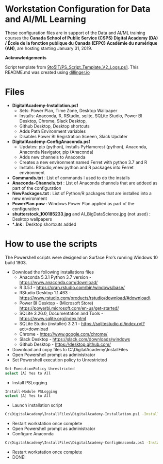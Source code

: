 # Workstation Configuration for Data and AI/ML Learning

These configuration files are in support of the Data and AI/ML training courses the **Canada School of Public Service (CSPS) Digital Academy (DA) / École de la fonction publique du Canada (EFPC) Académie du numérique (AN)**, are hosting starting January 31, 2019.

**Acknowledgements**

Script template from [9to5IT/PS_Script_Template_V2_Logs.ps1].
This README.md was created using [dillinger.io]

# Files
* **DigitalAcademy-Installation.ps1**
  * Sets: Power Plan, Time Zone, Desktop Wallpaper 
  * Installs: Anaconda, R, RStudio, sqlite, SQLite Studio, Power BI Desktop, Chrome, Slack Desktop,
   * Github Desktop, Desktop shortcuts 
   * Adds Path Environment variables 
   * Disables Power BI Registration Sceeen, Slack Updater
* **DigitalAcademy-ConfigAnaconda.ps1**
   * Updates: pip (python), installs PyHamcrest (python), Anaconda, Anaconda Navigator, pip (Anaconda)
    * Adds new channels to Anaconda
    * Creates a new environment named Ferret with python 3.7 and R
    * Installs: RStudio,vnew python and R packages into Ferret environment
* **Commands.txt** : List of commands I used to do the installs
* **Anaconda-Channels.txt** : List of Anaconda channels that are addeed as part of the configuration
* **NewPackages.txt** : List of Python/R packages that are installed into a new environment
* **PowerPlan.pow** : Windows Power Plan applied as part of the configuration
* **shutterstock_100185233.jpg** and AI_BigDataScience.jpg (not used) : Desktop wallpapers
* ***.lnk** : Desktop shortcuts added

# How to use the scripts
The Powershell scripts were designed on Surface Pro's running Windows 10 build 1803.

* Download the following installations files
  * Anaconda 5.3.1 Python 3.7 version - https://www.anaconda.com/download/
  * R 3.5.1 - https://cran.rstudio.com/bin/windows/base/
  * RStudio Desktop 1.1.463 - https://www.rstudio.com/products/rstudio/download/#download\
  * Power BI Desktop - (Microsoft Store) https://powerbi.microsoft.com/en-us/get-started/
  * SQLite 3.26.0, Documentation and Tools - https://www.sqlite.org/index.html
  * SQLite Studio (installer) 3.2.1 - https://sqlitestudio.pl/index.rvt?act=download
  * Chrome - https://www.google.com/chrome/
  * Slack Desktop - https://slack.com/downloads/windows
  * Github Desktop - https://desktop.github.com/
* Download and copy files to C:\DigitalAcademy\InstallFiles
* Open Powershell prompt as administrator
* Set Powershell execution policy to Unrestricted
```sh
Set-ExecutionPolicy Unrestricted
select [A] Yes to All 
```
* Install PSLogging
```sh
Install-Module PSLogging
select [A] Yes to All
```
* Launch installation script
```sh
C:\DigitalAcademy\InstallFiles\DigitalAcademy-Installation.ps1 -InstallFiles "c:\DigitalAcademy\InstallFiles"
```
* Restart workstation once complete
* Open Powershell prompt as administrator
* Configure Anaconda
```sh
C:\DigitalAcademy\InstallFiles\DigitalAcademy-ConfigAnaconda.ps1 -InstallFiles"c:\DigitalAcademy\InstallFiles"
```
* Restart workstation once complete
* DONE!

[dillinger.io]: <https://dillinger.io/>
[9to5IT/PS_Script_Template_V2_Logs.ps1]: <https://gist.github.com/9to5IT/d81802b28cfd10ab5d89>
